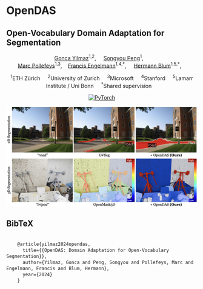 # OpenDAS
## Open-Vocabulary Domain Adaptation for Segmentation 
<div align="center">
<a href="https://goncayilmaz.github.io/">Gonca Yilmaz</a><sup>1,2</sup>, &nbsp;&nbsp;&nbsp;
<a href="https://pengsongyou.github.io/">Songyou Peng</a><sup>1</sup>, &nbsp;&nbsp;&nbsp; 
<br />
<a href="https://people.inf.ethz.ch/pomarc/">Marc Pollefeys</a><sup>1,3</sup>,&nbsp;&nbsp;&nbsp;
<a href="https://francisengelmann.github.io/">Francis Engelmann</a><sup>1,4,*</sup>, &nbsp;&nbsp;&nbsp; 
<a href="https://hermannblum.net/">Hermann Blum</a><sup>1,5,*</sup>,&nbsp;&nbsp;&nbsp;

<sup>1</sup>ETH Zürich&nbsp;&nbsp;&nbsp;&nbsp;
<sup>2</sup>University of Zurich&nbsp;&nbsp;&nbsp;&nbsp;
<sup>3</sup>Microsoft&nbsp;&nbsp;&nbsp;&nbsp;
<sup>4</sup>Stanford&nbsp;&nbsp;&nbsp;&nbsp;
<sup>5</sup>Lamarr Institute / Uni Bonn&nbsp;&nbsp;&nbsp;&nbsp;
<sup>*</sup>Shared supervision&nbsp;&nbsp;&nbsp;&nbsp;

<a href="https://pytorch.org/get-started/locally/"><img alt="PyTorch" src="https://img.shields.io/badge/PyTorch-ee4c2c?logo=pytorch&logoColor=white"></a>

![teaser](./static/opendas_images/teaser_opendas_final.jpeg)

</div>

<h2 class="title is-3">BibTeX</h2>
    <pre>
    <code>
    @article{yilmaz2024opendas,
      title={{OpenDAS: Domain Adaptation for Open-Vocabulary Segmentation}},
      author={Yilmaz, Gonca and Peng, Songyou and Pollefeys, Marc and Engelmann, Francis and Blum, Hermann},
      year={2024}
    }
    </code>
    </pre>
    </div>
  </div>



